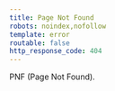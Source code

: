 ```yaml
---
title: Page Not Found
robots: noindex,nofollow
template: error
routable: false
http_response_code: 404
---
```

PNF (Page Not Found).
